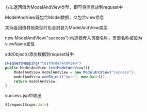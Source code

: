 方法返回值为ModelAndView类型，即可将信息放到request中

ModelAndView既包含Model数据，又包含view信息

实际返回值其他类型时也会封装为ModelAndView类型



new ModelAndView("success");构造器传入页面名称，页面名称被设为viewName属性

addObject()添加数据到request域中

```javascript
@RequestMapping("testModelAndView")
public ModelAndView testModelAndView(){
    ModelAndView modelAndView = new ModelAndView("success");
    modelAndView.addObject("date", new Date());
    return modelAndView;
}
```

success.jsp中取出

```javascript
${requestScope.date}
```

